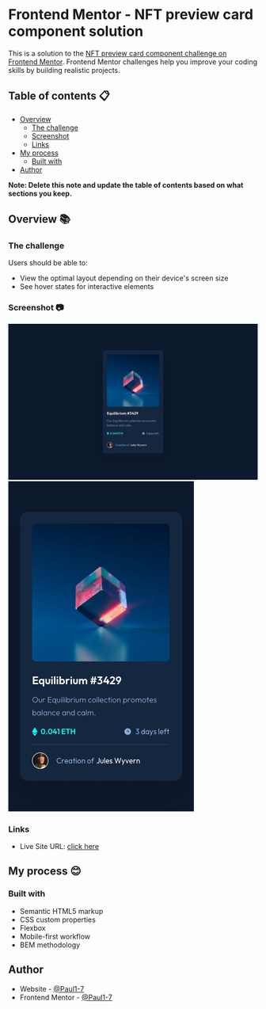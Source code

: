 # Frontend Mentor - NFT preview card component solution

This is a solution to the [NFT preview card component challenge on Frontend Mentor](https://www.frontendmentor.io/challenges/nft-preview-card-component-SbdUL_w0U). Frontend Mentor challenges help you improve your coding skills by building realistic projects. 

## Table of contents :clipboard:

- [Overview](#overview)
  - [The challenge](#the-challenge)
  - [Screenshot](#screenshot)
  - [Links](#links)
- [My process](#my-process)
  - [Built with](#built-with)
- [Author](#author)

**Note: Delete this note and update the table of contents based on what sections you keep.**

## Overview :books:

### The challenge

Users should be able to:

- View the optimal layout depending on their device's screen size
- See hover states for interactive elements

### Screenshot :camera:

![](design/desktop-design.jpg)
![](design/mobile-design.jpg)

### Links

- Live Site URL: [click here](https://paul1-7.github.io/nft-card-component/)

## My process :blush:

### Built with

- Semantic HTML5 markup
- CSS custom properties
- Flexbox
- Mobile-first workflow
- BEM methodology

## Author

- Website - [@Paul1-7](https://www.your-site.com)
- Frontend Mentor - [@Paul1-7](https://www.frontendmentor.io/profile/Paul1-7)
